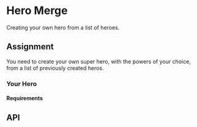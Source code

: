 # Hero Merge
Creating your own hero from a list of heroes.

## Assignment
You need to create your own super hero, with the powers of your choice, from a
list of previously created heros.

### Your Hero

#### Requirements

## API

